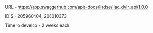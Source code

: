 
URL - https://app.swaggerhub.com/apis-docs/liadse/liad_dvir_api/1.0.0

ID'S - 205960404, 206010373

Time to develop - 2 weeks each
 
